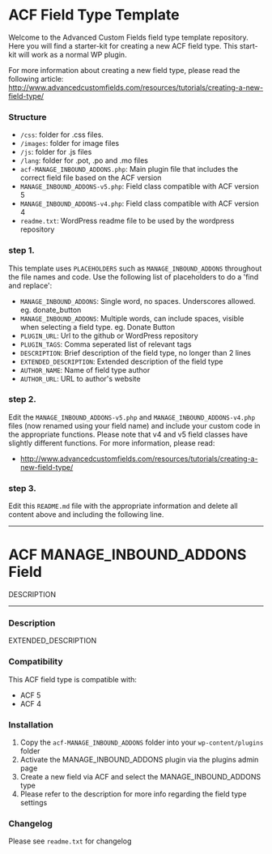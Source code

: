 # ACF Field Type Template

Welcome to the Advanced Custom Fields field type template repository.
Here you will find a starter-kit for creating a new ACF field type. This start-kit will work as a normal WP plugin.

For more information about creating a new field type, please read the following article:
http://www.advancedcustomfields.com/resources/tutorials/creating-a-new-field-type/

### Structure

* `/css`:  folder for .css files.
* `/images`: folder for image files
* `/js`: folder for .js files
* `/lang`: folder for .pot, .po and .mo files
* `acf-MANAGE_INBOUND_ADDONS.php`: Main plugin file that includes the correct field file based on the ACF version
* `MANAGE_INBOUND_ADDONS-v5.php`: Field class compatible with ACF version 5
* `MANAGE_INBOUND_ADDONS-v4.php`: Field class compatible with ACF version 4
* `readme.txt`: WordPress readme file to be used by the wordpress repository

### step 1.

This template uses `PLACEHOLDERS` such as `MANAGE_INBOUND_ADDONS` throughout the file names and code. Use the following list of placeholders to do a 'find and replace':

* `MANAGE_INBOUND_ADDONS`: Single word, no spaces. Underscores allowed. eg. donate_button
* `MANAGE_INBOUND_ADDONS`: Multiple words, can include spaces, visible when selecting a field type. eg. Donate Button
* `PLUGIN_URL`: Url to the github or WordPress repository
* `PLUGIN_TAGS`: Comma seperated list of relevant tags
* `DESCRIPTION`: Brief description of the field type, no longer than 2 lines
* `EXTENDED_DESCRIPTION`: Extended description of the field type
* `AUTHOR_NAME`: Name of field type author
* `AUTHOR_URL`: URL to author's website

### step 2.

Edit the `MANAGE_INBOUND_ADDONS-v5.php` and `MANAGE_INBOUND_ADDONS-v4.php` files (now renamed using your field name) and include your custom code in the appropriate functions.
Please note that v4 and v5 field classes have slightly different functions. For more information, please read:
* http://www.advancedcustomfields.com/resources/tutorials/creating-a-new-field-type/

### step 3.

Edit this `README.md` file with the appropriate information and delete all content above and including the following line.

-----------------------

# ACF MANAGE_INBOUND_ADDONS Field

DESCRIPTION

-----------------------

### Description

EXTENDED_DESCRIPTION

### Compatibility

This ACF field type is compatible with:
* ACF 5
* ACF 4

### Installation

1. Copy the `acf-MANAGE_INBOUND_ADDONS` folder into your `wp-content/plugins` folder
2. Activate the MANAGE_INBOUND_ADDONS plugin via the plugins admin page
3. Create a new field via ACF and select the MANAGE_INBOUND_ADDONS type
4. Please refer to the description for more info regarding the field type settings

### Changelog
Please see `readme.txt` for changelog
